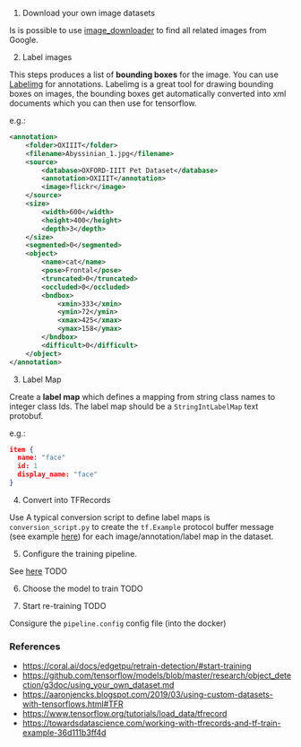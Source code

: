 1. Download your own image datasets

Is is possible to use [image_downloader](https://github.com/Swaini/object_detection_retraining/blob/master/image_downloader.py) to find all related images from Google. 

2. Label images 

This steps produces a list of **bounding boxes** for the image. You can use [Labelimg](https://github.com/tzutalin/labelImg) for annotations. Labelimg is a great tool for drawing bounding boxes on images, the bounding boxes get automatically converted into xml documents which you can then use for tensorflow.

e.g.:

```xml
<annotation>
    <folder>OXIIIT</folder>
    <filename>Abyssinian_1.jpg</filename>
    <source>
        <database>OXFORD-IIIT Pet Dataset</database>
        <annotation>OXIIIT</annotation>
        <image>flickr</image>
    </source>
    <size>
        <width>600</width>
        <height>400</height>
        <depth>3</depth>
    </size>
    <segmented>0</segmented>
    <object>
        <name>cat</name>
        <pose>Frontal</pose>
        <truncated>0</truncated>
        <occluded>0</occluded>
        <bndbox>
            <xmin>333</xmin>
            <ymin>72</ymin>
            <xmax>425</xmax>
            <ymax>158</ymax>
        </bndbox>
        <difficult>0</difficult>
    </object>
</annotation>
```

3. Label Map

Create a **label map** which defines a mapping from string class names to integer class Ids. The label map should be a `StringIntLabelMap` text protobuf.

e.g.:

```json
item {
  name: "face"
  id: 1
  display_name: "face"
}
```

4. Convert into TFRecords

Use A typical conversion script to define label maps is `conversion_script.py` to create the `tf.Example` protocol buffer message (see example [here](https://github.com/tensorflow/models/blob/master/research/object_detection/g3doc/using_your_own_dataset.md)) for each image/annotation/label map in the dataset.

5. Configure the training pipeline.

See [here](https://coral.ai/docs/edgetpu/retrain-detection/#configure-your-training-pipeline)
TODO

6. Choose the model to train
TODO

7. Start re-training
TODO

Consigure the `pipeline.config` config file (into the docker) 




### References
* https://coral.ai/docs/edgetpu/retrain-detection/#start-training
* https://github.com/tensorflow/models/blob/master/research/object_detection/g3doc/using_your_own_dataset.md
* https://aaronjencks.blogspot.com/2019/03/using-custom-datasets-with-tensorflows.html#TFR
* https://www.tensorflow.org/tutorials/load_data/tfrecord
* https://towardsdatascience.com/working-with-tfrecords-and-tf-train-example-36d111b3ff4d